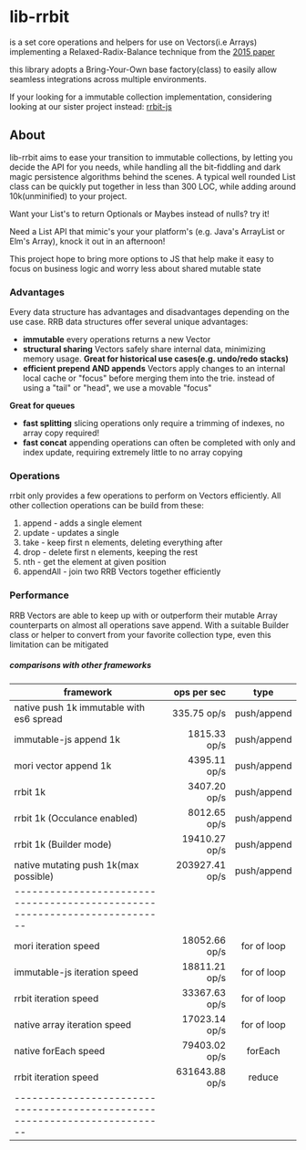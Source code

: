 # lib-rrbit
is a set core operations and helpers for use on 
Vectors(i.e Arrays) implementing a Relaxed-Radix-Balance technique from the
[2015 paper](https://pdfs.semanticscholar.org/b26a/3dc9050f54a37197ed44711c0e42063e9b96.pdf)


this library adopts a Bring-Your-Own base factory(class) to easily allow 
seamless integrations across multiple environments.

If your looking for a immutable collection implementation, considering looking at our sister
project instead: [rrbit-js](http://github.com/rrbit-org/rrbit-js)


## About
lib-rrbit aims to ease your transition to immutable collections, by letting you decide
the API for you needs, while handling all the bit-fiddling and dark magic persistence 
algorithms behind the scenes. A typical well rounded List class can be quickly put together
in less than 300 LOC, while adding around 10k(unminified) to your project.

Want your List's to return Optionals or Maybes instead of nulls? try it!

Need a List API that mimic's your your platform's (e.g. Java's ArrayList or Elm's Array), knock it out
in an afternoon!

This project hope to bring more options to JS that help make it easy to focus on business logic
and worry less about shared mutable state




### Advantages
Every data structure has advantages and disadvantages depending on the use case.
RRB data structures offer several unique advantages:
+ **immutable**
every operations returns a new Vector
+ **structural sharing**
Vectors safely share internal data, minimizing memory usage. __Great for historical
use cases(e.g. undo/redo stacks)__
+ **efficient prepend AND appends**
Vectors apply changes to an internal local cache or "focus" before merging them 
into the trie. instead of using a "tail" or "head", we use a movable "focus"

__Great for queues__
+ **fast splitting**
slicing operations only require a trimming of indexes, no array copy required!
+ **fast concat**
appending operations can often be completed with only and index update,
requiring extremely little to no array copying


### Operations
rrbit only provides a few operations to perform on Vectors efficiently. All other
collection operations can be build from these: 

1. append - adds a single element
2. update - updates a single
3. take - keep first n elements, deleting everything after
4. drop - delete first n elements, keeping the rest
5. nth - get the element at given position
6. appendAll - join two RRB Vectors together efficiently


### Performance
RRB Vectors are able to keep up with or outperform their mutable Array
counterparts on almost all operations save append. With a suitable 
Builder class or helper to convert from your favorite collection type, even 
this limitation can be mitigated


##### comparisons with other frameworks

|framework                                 | ops per sec     |     type    |
|------------------------------------------|----------------:|:-----------:|
|native push 1k immutable with es6 spread  |     335.75 op/s | push/append |
|immutable-js append 1k                    |    1815.33 op/s | push/append |
|mori vector append 1k                     |    4395.11 op/s | push/append |
|rrbit 1k                                  |    3407.20 op/s | push/append |
|rrbit 1k (Occulance enabled)              |    8012.65 op/s | push/append |
|rrbit 1k (Builder mode)                   |   19410.27 op/s | push/append |
|native mutating push 1k(max possible)     |  203927.41 op/s | push/append |
|--------------------------------------------------------------------------|
|mori iteration speed                      |    18052.66 op/s| for of loop |
|immutable-js iteration speed              |    18811.21 op/s| for of loop |
|rrbit iteration speed                     |    33367.63 op/s| for of loop |
|native array iteration speed              |    17023.14 op/s| for of loop |
|native forEach speed                      |    79403.02 op/s|     forEach |
|rrbit iteration speed                     |   631643.88 op/s|      reduce |
|--------------------------------------------------------------------------|

